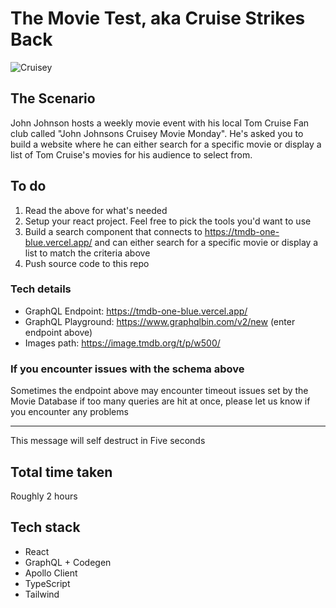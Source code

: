 # The Movie Test, aka Cruise Strikes Back

![Cruisey](https://media.giphy.com/media/D16XHdsB1PBxm/giphy.gif)

## The Scenario

John Johnson hosts a weekly movie event with his local Tom Cruise Fan club called "John Johnsons Cruisey Movie Monday". He's asked you to build a website where he can either search for a specific movie or display a list of Tom Cruise's movies for his audience to select from.

## To do

1. Read the above for what's needed
2. Setup your react project. Feel free to pick the tools you'd want to use
3. Build a search component that connects to https://tmdb-one-blue.vercel.app/ and can either search for a specific movie or display a list to match the criteria above
4. Push source code to this repo

### Tech details

- GraphQL Endpoint: https://tmdb-one-blue.vercel.app/
- GraphQL Playground: https://www.graphqlbin.com/v2/new (enter endpoint above)
- Images path: https://image.tmdb.org/t/p/w500/

### If you encounter issues with the schema above

Sometimes the endpoint above may encounter timeout issues set by the Movie Database if too many queries are hit at once, please let us know if you encounter any problems

---

This message will self destruct in Five seconds

## Total time taken

Roughly 2 hours

## Tech stack

- React
- GraphQL + Codegen
- Apollo Client
- TypeScript
- Tailwind
